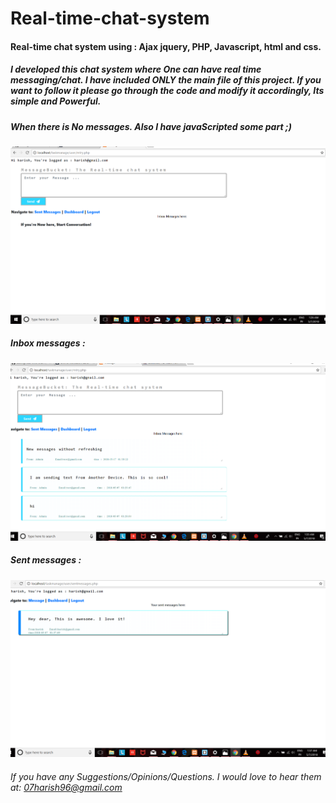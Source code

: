 # Real-time-chat-system
#### Real-time chat system using : Ajax jquery, PHP, Javascript, html and css. 
##### I developed this chat system where One can have real time messaging/chat. I have included ONLY the main file of this project. If you want to follow it please go through the code and modify it accordingly, Its simple and Powerful.

##### When there is No messages. Also I have javaScripted some part ;)


![All_New](img.png) 


##### Inbox messages :


![Inbox](img1.png) 


##### Sent messages :


![sent_messages](img2.png)



######  If you have any Suggestions/Opinions/Questions. I would love to hear them at: 07harish96@gmail.com
